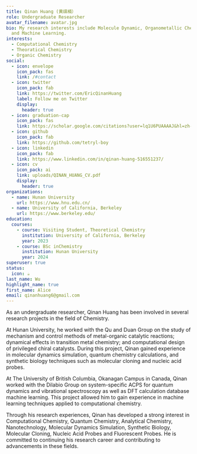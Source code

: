 ```yaml
---
title: Qinan Huang (黄祺楠）
role: Undergraduate Researcher
avatar_filename: avatar.jpg
bio: My research interests include Molecule Dynamic, Organometallic Chemistry
  and Machine Learning.
interests:
  - Computational Chemistry
  - Theoratical Chemistry
  - Organic Chemistry
social:
  - icon: envelope
    icon_pack: fas
    link: /#contact
  - icon: twitter
    icon_pack: fab
    link: https://twitter.com/EricQinanHuang
    label: Follow me on Twitter
    display:
      header: true
  - icon: graduation-cap
    icon_pack: fas
    link: https://scholar.google.com/citations?user=lq1U6PUAAAAJ&hl=zh-CN
  - icon: github
    icon_pack: fab
    link: https://github.com/tetryl-boy
  - icon: linkedin
    icon_pack: fab
    link: https://www.linkedin.com/in/qinan-huang-516551237/
  - icon: cv
    icon_pack: ai
    link: uploads/QINAN_HUANG_CV.pdf
    display:
      header: true
organizations:
  - name: Hunan University
    url: https://www.hnu.edu.cn/
  - name: University of California, Berkeley
    url: https://www.berkeley.edu/
education:
  courses:
    - course: Visiting Student, Theoretical Chemistry
      institution: University of California, Berkeley
      year: 2023
    - course: BSc inChemistry
      institution: Hunan University
      year: 2024
superuser: true
status:
  icon: ☕️
last_name: Wu
highlight_name: true
first_name: Alice
email: qinanhuang6@gmail.com
---
```

As an undergraduate researcher, Qinan Huang has been involved in several research projects in the field of Chemistry.

At Hunan University, he worked with the Qu and Duan Group on the study of mechanism and control methods of metal-organic catalytic reactions; dynamical effects in transition metal chemistry; and computational design of privileged chiral catalysts. During this project, Qinan gained experience in molecular dynamics simulation, quantum chemistry calculations, and synthetic biology techniques such as molecular cloning and nucleic acid probes.

At The University of British Columbia, Okanagan Campus in Canada, Qinan worked with the Dilabio Group on system-specific ACPS for quantum dynamics and vibrational spectroscopy as well as DFT calculation database machine learning. This project allowed him to gain experience in machine learning techniques applied to computational chemistry. 

Through his research experiences, Qinan has developed a strong interest in Computational Chemistry, Quantum Chemistry, Analytical Chemistry, Nanotechnology, Molecular Dynamics Simulation, Synthetic Biology, Molecular Cloning, Nucleic Acid Probes and Fluorescent Probes. He is committed to continuing his research career and contributing to advancements in these fields.

<!--EndFragment-->